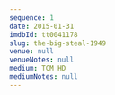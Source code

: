 ```yaml
---
sequence: 1
date: 2015-01-31
imdbId: tt0041178
slug: the-big-steal-1949
venue: null
venueNotes: null
medium: TCM HD
mediumNotes: null
---
```


